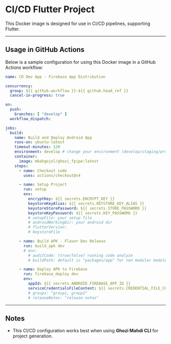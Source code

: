 
# CI/CD Flutter Project 

This Docker image is designed for use in CI/CD pipelines, supporting Flutter.

---

## Usage in GitHub Actions

Below is a sample configuration for using this Docker image in a GitHub Actions workflow:

```yaml
name: CD Dev App - Firebase App Distribution

concurrency:
  group: ${{ github.workflow }}-${{ github.head_ref }}
  cancel-in-progress: true

on:
  push:
    branches: [ "develop" ]
  workflow_dispatch:

jobs:
  build:
    name: Build and Deploy Android App
    runs-on: ubuntu-latest
    timeout-minutes: 120
    environment: develop # change your environment (develop/staging/prod)
    container:
      image: mbahgojol/ghozi_fpipe:latest
    steps:
      - name: Checkout code
        uses: actions/checkout@v4

      - name: Setup Project
        run: setup
        env:
          encryptKey: ${{ secrets.ENCRYPT_KEY }}
          keystoreKeyAlias: ${{ secrets.KEYSTORE_KEY_ALIAS }}
          keystoreStorePassword: ${{ secrets.STORE_PASSWORD }}
          keystoreKeyPassword: ${{ secrets.KEY_PASSWORD }}
          # setupFile: your setup file 
          # androidWorkingDir: your android dir
          # flutterVersion: 
          # keystoreFile

      - name: Build APK - Flavor Dev Release
        run: build_apk dev
        # env:
          # auditCode: (true/false) running code analyze
          # buildPath: default is "packages/app" for non modular module use "."

      - name: Deploy APK to Firebase
        run: firebase_deploy dev
        env:
          appId: ${{ secrets.ANDROID_FIREBASE_APP_ID }}
          serviceCredentialsFileContent: ${{ secrets.CREDENTIAL_FILE_CONTENT }}
          # groups: "group1, group2"
          # releaseNotes: "release notes"

```

---

## Notes
- This CI/CD configuration works best when using **Ghozi Mahdi CLI** for project generation.
